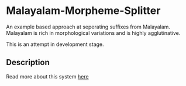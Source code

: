 # Malayalam-Morpheme-Splitter

An example based approach at seperating suffixes from Malayalam. Malayalam is rich in morphological variations and is highly agglutinative.

This is an attempt in development stage.

## Description
Read more about this system [here](system_description.md)
